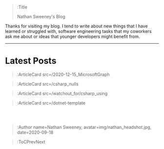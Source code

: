 
> :Title
>
> Nathan Sweeney's Blog

Thanks for visiting my blog. I tend to write about new things that I have learned or struggled with, software engineering tasks that my coworkers ask me about or ideas that younger developers might benefit from.

---

# Latest Posts

> :ArticleCard src=/2020-12-15_MicrosoftGraph

> :ArticleCard src=/csharp_nulls

> :ArticleCard src=/watchout_for/csharp_using

> :ArticleCard src=/dotnet-template


<br><br>

> :Author name=Nathan Sweeney, avatar=img/nathan_headshot.jpg, date=2020-09-18

> :ToCPrevNext
